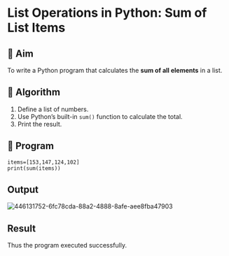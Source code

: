 # List Operations in Python: Sum of List Items

## 🎯 Aim
To write a Python program that calculates the **sum of all elements** in a list.

## 🧠 Algorithm
1. Define a list of numbers.
2. Use Python’s built-in `sum()` function to calculate the total.
3. Print the result.

## 🧾 Program
~~~
items=[153,147,124,102]
print(sum(items))
~~~

## Output
![446131752-6fc78cda-88a2-4888-8afe-aee8fba47903](https://github.com/user-attachments/assets/a1411adc-e797-437a-b980-dac875eea678)

## Result
Thus the program executed successfully.
